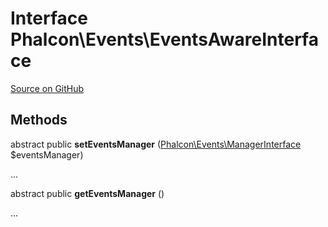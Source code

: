 # Interface **Phalcon\\Events\\EventsAwareInterface**

<a href="https://github.com/phalcon/cphalcon/blob/master/phalcon/events/eventsawareinterface.zep" class="btn btn-default btn-sm">Source on GitHub</a>

## Methods
abstract public  **setEventsManager** ([Phalcon\Events\ManagerInterface](/[[language]]/[[version]]/api/Phalcon_Events_ManagerInterface) $eventsManager)

...


abstract public  **getEventsManager** ()

...


